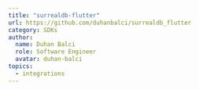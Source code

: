 ```yaml
---
title: "surrealdb-flutter"
url: https://github.com/duhanbalci/surrealdb_flutter
category: SDKs
author:
  name: Duhan Balci
  role: Software Engineer
  avatar: duhan-balci
topics:
  - integrations
---
```


